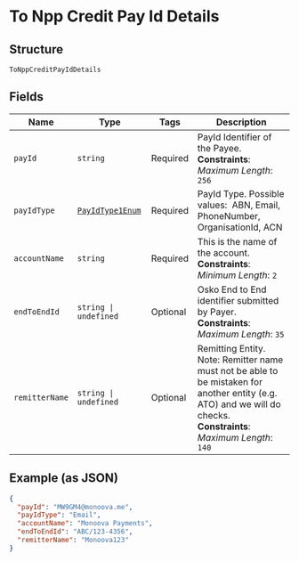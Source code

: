 
# To Npp Credit Pay Id Details

## Structure

`ToNppCreditPayIdDetails`

## Fields

| Name | Type | Tags | Description |
|  --- | --- | --- | --- |
| `payId` | `string` | Required | PayId Identifier of the Payee.<br>**Constraints**: *Maximum Length*: `256` |
| `payIdType` | [`PayIdType1Enum`](../../doc/models/pay-id-type-1-enum.md) | Required | PayId Type. Possible values:&nbsp; ABN, Email, PhoneNumber, OrganisationId, ACN |
| `accountName` | `string` | Required | This is the name of the account.<br>**Constraints**: *Minimum Length*: `2` |
| `endToEndId` | `string \| undefined` | Optional | Osko End to End identifier submitted by Payer.<br>**Constraints**: *Maximum Length*: `35` |
| `remitterName` | `string \| undefined` | Optional | Remitting Entity. <br/> Note&#58; Remitter name must not be able to be mistaken for another entity (e.g. ATO) and we will do checks.<br>**Constraints**: *Maximum Length*: `140` |

## Example (as JSON)

```json
{
  "payId": "MW9GM4@monoova.me",
  "payIdType": "Email",
  "accountName": "Monoova Payments",
  "endToEndId": "ABC/123-4356",
  "remitterName": "Monoova123"
}
```

